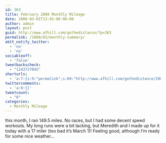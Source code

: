 ```yaml
---
id: 363
title: February 2008 Monthly Mileage
date: 2008-03-01T13:45:00-06:00
author: admin
layout: post
guid: http://www.afhill.com/gothedistance/?p=363
permalink: /2008/03/monthly-summary/
aktt_notify_twitter:
  - 'no'
  - 'no'
sociableoff:
  - 'false'
tweetbackscheck:
  - "1243727045"
shorturls:
  - 'a:7:{s:9:"permalink";s:60:"http://www.afhill.com/gothedistance/2008/03/monthly-summary/";s:7:"tinyurl";s:25:"http://tinyurl.com/qbfcuz";s:5:"bitly";s:19:"http://bit.ly/CAfam";s:5:"snipr";s:22:"http://snipr.com/hx37y";s:5:"snurl";s:22:"http://snurl.com/hx37y";s:7:"snipurl";s:24:"http://snipurl.com/hx37y";s:4:"isgd";s:17:"http://is.gd/AFrx";}'
twittercomments:
  - 'a:0:{}'
tweetcount:
  - "0"
categories:
  - Monthly Mileage
---
```

this month, I ran 149.5 miles. No races, but I had some decent speed workouts. My long runs were a bit lacking, but Meredith and I made up for it today with a 17 miler (too bad it&#8217;s March 1)! Feeling good, although I&#8217;m ready for some nice weather&#8230;